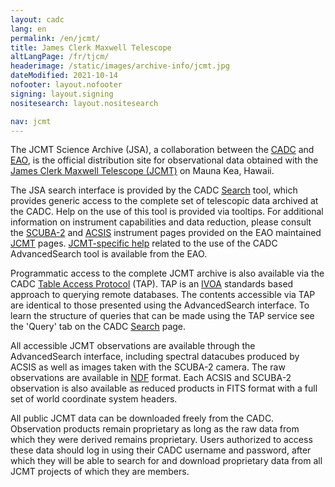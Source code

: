 ```yaml
---
layout: cadc
lang: en
permalink: /en/jcmt/
title: James Clerk Maxwell Telescope
altLangPage: /fr/tjcm/
headerimage: /static/images/archive-info/jcmt.jpg
dateModified: 2021-10-14
nofooter: layout.nofooter
signing: layout.signing
nositesearch: layout.nositesearch

nav: jcmt
---
```


<p> The JCMT Science Archive (JSA), a collaboration between
the <a href="/en/" class="ui-link">CADC</a>
and <a rel="external" href="http://www.eaobservatory.org" class="ui-link">EAO</a>, is the official
distribution site for observational data obtained with the 
<a rel="external" href="http://www.eaobservatory.org/jcmt/" class="ui-link">James Clerk
Maxwell Telescope (JCMT)</a> on Mauna Kea, Hawaii.
</p>

<p> The JSA search interface is provided by the
CADC <a href="/en/search/?collection=JCMT&amp;noexec=true" class="ui-link">Search</a>
tool, which provides generic access to the complete set of telescopic
data archived at the CADC.  Help on the use of this tool is provided
via tooltips. For additional information on instrument capabilities
and data reduction, please consult
the <a href="http://www.eaobservatory.org/jcmt/instrumentation/continuum/" rel="external" class="ui-link">SCUBA-2</a>
and <a href="http://www.eaobservatory.org/jcmt/instrumentation/heterodyne/" rel="external" class="ui-link">ACSIS</a> instrument pages provided on the EAO 
maintained <a rel="external" href="http://www.eaobservatory.org/jcmt/" class="ui-link">JCMT</a> pages.  
<a rel="external" href="http://www.eaobservatory.org/jcmt/science/archive/" class="ui-link">JCMT-specific
help</a> related to the use of the CADC AdvancedSearch tool is available
from the <a rel="external" hef="https://www.eaobservatory.org/jcmt/science/archive/" class="ui-link">EAO</a>.
</p>

<p> Programmatic access to the complete JCMT archive is also available
via the CADC <a href="/tap/" class="ui-link">Table Access Protocol</a> (TAP).  TAP is
an <a rel="external" href="http://www.ivoa.net" class="ui-link">IVOA</a> standards
based approach to querying remote databases. The contents accessible
via TAP are identical to those presented using the AdvancedSearch
interface.  To learn the structure of queries that can be made using
the TAP service see the 'Query' tab on the
CADC <a href="/en/search/" class="ui-link">Search</a> page.
</p>

<p> All accessible JCMT observations are available through the
AdvancedSearch interface, including spectral datacubes produced by
ACSIS as well as images taken with the
SCUBA-2 camera. The raw observations are available in 
<a rel="external" href="http://www.starlink.ac.uk/docs/sun33.htx/node3.html#NDF" class="ui-link">
NDF</a> format.  Each ACSIS and SCUBA-2 observation is also available as reduced products 
in FITS format with a full set of world coordinate system headers.
</p>

<p> All public JCMT data can be downloaded freely from the CADC.
Observation products remain proprietary as long as the raw data from
which they were derived remains proprietary. Users authorized to
access these data should log in using their CADC username and
password, after which they will be able to search for and download
proprietary data from all JCMT projects of which they are members.
</p>
